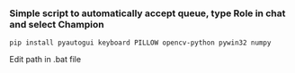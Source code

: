 ### Simple script to automatically accept queue, type Role in chat and select Champion  
```
pip install pyautogui keyboard PILLOW opencv-python pywin32 numpy
```
Edit path in .bat file
